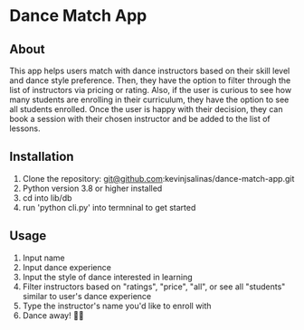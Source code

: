 # Dance Match App


## About

This app helps users match with dance instructors based on their skill level and dance style preference. Then, they have the option to filter through the list of instructors via pricing or rating. Also, if the user is curious to see how many students are enrolling in their curriculum, they have the option to see all students enrolled. Once the user is happy with their decision, they can book a session with their chosen instructor and be added to the list of lessons. 

## Installation

1. Clone the repository: git@github.com:kevinjsalinas/dance-match-app.git
2. Python version 3.8 or higher installed
3. cd into lib/db 
4. run 'python cli.py' into termninal to get started 

## Usage

1. Input name
2. Input dance experience
3. Input the style of dance interested in learning
4. Filter instructors based on "ratings", "price", "all", or see all "students" similar to user's dance experience 
5. Type the instructor's name you'd like to enroll with
6. Dance away! 💃🕺